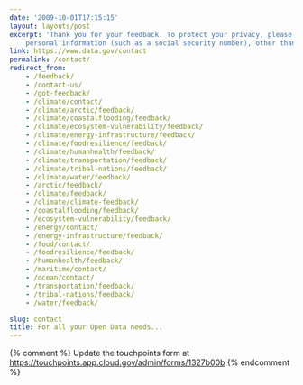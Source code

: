 ```yaml
---
date: '2009-10-01T17:15:15'
layout: layouts/post
excerpt: 'Thank you for your feedback. To protect your privacy, please do not include
    personal information (such as a social security number), other than your email address.'
link: https://www.data.gov/contact
permalink: /contact/
redirect_from:
    - /feedback/
    - /contact-us/
    - /got-feedback/
    - /climate/contact/
    - /climate/arctic/feedback/
    - /climate/coastalflooding/feedback/
    - /climate/ecosystem-vulnerability/feedback/
    - /climate/energy-infrastructure/feedback/
    - /climate/foodresilience/feedback/
    - /climate/humanhealth/feedback/
    - /climate/transportation/feedback/
    - /climate/tribal-nations/feedback/
    - /climate/water/feedback/
    - /arctic/feedback/
    - /climate/feedback/
    - /climate/climate-feedback/
    - /coastalflooding/feedback/
    - /ecosystem-vulnerability/feedback/
    - /energy/contact/
    - /energy-infrastructure/feedback/
    - /food/contact/
    - /foodresilience/feedback/
    - /humanhealth/feedback/
    - /maritime/contact/
    - /ocean/contact/
    - /transportation/feedback/
    - /tribal-nations/feedback/
    - /water/feedback/

slug: contact
title: For all your Open Data needs...
---
```


<!-- For Accessibility Checks -->
<style>
</style>
<!-- For Accessibility Checks -->

{% comment %}
Update the touchpoints form at https://touchpoints.app.cloud.gov/admin/forms/1327b00b
{% endcomment %}

<div id="touchpoint-form"></div>
<script type="text/javascript" src="https://touchpoints.app.cloud.gov/touchpoints/1327b00b.js"></script>
